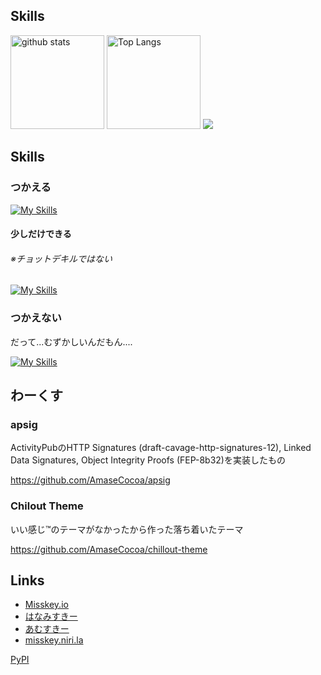 ## Skills
<img alt="github stats" height="150px" src="https://github-readme-stats.vercel.app/api?username=AmaseCocoa&count_private=true&show_icons=true&show_icons=true&theme=tokyonight" /> <img alt="Top Langs" height="150px" src="https://github-readme-stats.vercel.app/api/top-langs/?username=AmaseCocoa&layout=compact&count_private=true&show_icons=true&theme=tokyonight" /> ![](https://github-profile-summary-cards.vercel.app/api/cards/profile-details?username=AmaseCocoa&theme=tokyonight)

## Skills
### つかえる
[![My Skills](https://skillicons.dev/icons?i=activitypub,go,python,prisma,vue,nuxtjs,html,tailwind,misskey)](https://skillicons.dev)
#### 少しだけできる
###### ※チョットデキルではない
[![My Skills](https://skillicons.dev/icons?i=js,aiscript,css)](https://skillicons.dev)

### つかえない
だって...むずかしいんだもん....

[![My Skills](https://skillicons.dev/icons?i=rust,django)](https://skillicons.dev)
## わーくす
<!-- みたな！？！？！？！？ つかまえるぞ！！！！
### Kagura
開発中のActivityPub実装。

https://github.com/kagura-soc/kagura
-->
### apsig
ActivityPubのHTTP Signatures (draft-cavage-http-signatures-12), Linked Data Signatures, Object Integrity Proofs (FEP-8b32)を実装したもの

https://github.com/AmaseCocoa/apsig
### Chilout Theme
いい感じ™のテーマがなかったから作った落ち着いたテーマ

https://github.com/AmaseCocoa/chillout-theme

## Links
* [Misskey.io](https://misskey.io/@cocoa_vrc)
* [はなみすきー](https://misskey.flowers/@AmaseCocoa)
* [あむすきー](https://mi.amase.xyz/@AmaseCocoa)
* [misskey.niri.la](https://misskey.niri.la/@AmaseCocoa)

[PyPI](https://pypi.org/AmaseCocoa)
